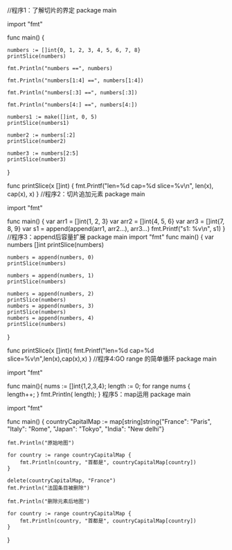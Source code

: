 //程序1：了解切片的界定
package main

import "fmt"

func main() {

	numbers := []int{0, 1, 2, 3, 4, 5, 6, 7, 8}
	printSlice(numbers)

	fmt.Println("numbers ==", numbers)

	fmt.Println("numbers[1:4] ==", numbers[1:4])

	fmt.Println("numbers[:3] ==", numbers[:3])

	fmt.Println("numbers[4:] ==", numbers[4:])

	numbers1 := make([]int, 0, 5)
	printSlice(numbers1)

	number2 := numbers[:2]
	printSlice(number2)

	number3 := numbers[2:5]
	printSlice(number3)

}

func printSlice(x []int) {
	fmt.Printf("len=%d cap=%d slice=%v\n", len(x), cap(x), x)
}
//程序2：切片追加元素
package main

import "fmt"

func main() {
	var arr1 = []int{1, 2, 3}
	var arr2 = []int{4, 5, 6}
	var arr3 = []int{7, 8, 9}
	var s1 = append(append(arr1, arr2...), arr3...)
	fmt.Printf("s1: %v\n", s1)
}
//程序3：append后容量扩展
package main
import "fmt"
func main() {
    var numbers []int
    printSlice(numbers)

    numbers = append(numbers, 0)
    printSlice(numbers)
 
    numbers = append(numbers, 1)
    printSlice(numbers)
 
    numbers = append(numbers, 2)
    printSlice(numbers)
    numbers = append(numbers, 3)
    printSlice(numbers)
    numbers = append(numbers, 4)  
    printSlice(numbers)

 }
 
 func printSlice(x []int){
    fmt.Printf("len=%d cap=%d slice=%v\n",len(x),cap(x),x)
 }
 //程序4:GO range 的简单循环
 package main

import "fmt"

func main(){
    nums := []int{1,2,3,4};
    length := 0;
    for range nums {                                                  
        length++;
    }
    fmt.Println( length);
}
程序5：map运用
package main

import "fmt"

func main() {
	countryCapitalMap := map[string]string{"France": "Paris", "Italy": "Rome", "Japan": "Tokyo", "India": "New delhi"}

	fmt.Println("原始地图")

	for country := range countryCapitalMap {
		fmt.Println(country, "首都是", countryCapitalMap[country])
	}

	delete(countryCapitalMap, "France")
	fmt.Println("法国条目被删除")

	fmt.Println("删除元素后地图")

	for country := range countryCapitalMap {
		fmt.Println(country, "首都是", countryCapitalMap[country])
	}
}
